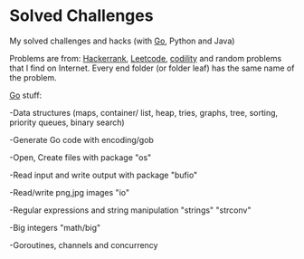 # Solved Challenges

My solved challenges and hacks (with [Go](https://golang.org), Python and Java)

Problems are from: [Hackerrank](https://www.hackerrank.com/challenges), [Leetcode](https://leetcode.com/problemset/all/), [codility](https://codility.com) and random problems that I find on Internet.
Every end folder (or folder leaf) has the same name of the problem.


[Go](https://golang.org) stuff:

-Data structures (maps, container/ list, heap, tries, graphs, tree, sorting, priority queues, binary search)

-Generate Go code with encoding/gob

-Open, Create files with package "os"

-Read input and write output with package "bufio"

-Read/write png,jpg images "io"

-Regular expressions and string manipulation "strings" "strconv"

-Big integers "math/big"

-Goroutines, channels and concurrency

